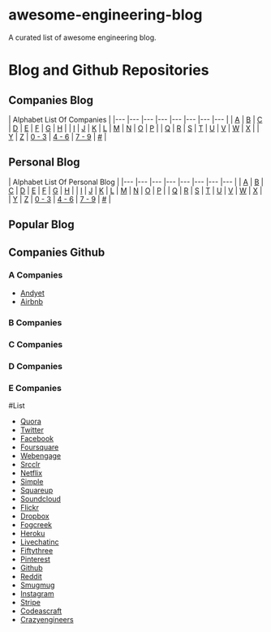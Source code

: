 # awesome-engineering-blog
A curated list of awesome engineering blog.

# Blog and Github Repositories

## Companies Blog

| Alphabet List Of Companies	|
|---	|---	|---	|---	|---	|---	|---	|---	|
|  [A](#a-companies) 	|  [B](#b-companies) 	|  [C](#c-companies) 	|  [D](#d-cpmpanies) 	|  [E](#e-companies) 	|  [F](#f-companies) 	|  [G](#g-companies)  	|  [H](#h-companies) 	|
|  [I](#i-companies) 	|  [J](#j-companies) 	|  [K](#k-companies) 	|  [L](#l-companies) 	|  [M](#m-companies) 	|  [N](#n-companies) 	|   [O](#o-companies)	|  [P](#p-companies) 	|
|  [Q](#q-companies) 	|  [R](#r-companies) 	|  [S](#s-companies) 	|  [T](#t-companies) 	|  [U](#u-companies) 	|  [V](#v-companies) 	|  [W](#w-companies) 	|  [X](#x-companies) 	|
|  [Y](#y-companies) 	|  [Z](#z-companies) 	|  [0 - 3](#0-3-companies) 	|  [4 - 6](#4-6-companies) 	|  [7 - 9](#7-9-companies) 	|  [#](##-companies) 	|

## Personal Blog

| Alphabet List Of Personal Blog	|
|---	|---	|---	|---	|---	|---	|---	|---	|
|  [A](#a-personal) 	|  [B](#b-personal) 	|  [C](#c-personal) 	|  [D](#d-personal) 	|  [E](#e-personal) 	|  [F](#f-personal) 	|  [G](#g-personal)  	|  [H](#h-personal) 	|
|  [I](#i-personal) 	|  [J](#j-personal) 	|  [K](#k-companies) 	|  [L](#l-companies) 	|  [M](#m-companies) 	|  [N](#n-companies) 	|   [O](#o-companies)	|  [P](#p-companies) 	|
|  [Q](#q-companies) 	|  [R](#r-companies) 	|  [S](#s-companies) 	|  [T](#t-companies) 	|  [U](#u-companies) 	|  [V](#v-companies) 	|  [W](#w-companies) 	|  [X](#x-companies) 	|
|  [Y](#y-companies) 	|  [Z](#z-companies) 	|  [0 - 3](#0-3-companies) 	|  [4 - 6](#4-6-companies) 	|  [7 - 9](#7-9-companies) 	|  [#](##-companies) 	|

## Popular Blog

## Companies Github


### A Companies
- [Andyet](https://blog.andyet.com/)
- [Airbnb](http://nerds.airbnb.com/)

### B Companies

### C Companies

### D Companies

### E Companies


#List
- [Quora](https://engineering.quora.com/)
- [Twitter](https://engineering.twitter.com/)
- [Facebook](https://www.facebook.com/Engineering)
- [Foursquare](http://engineering.foursquare.com/)
- [Webengage](http://engineering.webengage.com/)
- [Srcclr](https://blog.srcclr.com/)
- [Netflix](http://techblog.netflix.com/)
- [Simple](https://www.simple.com/engineering)
- [Squareup](https://corner.squareup.com/)
- [Soundcloud](https://developers.soundcloud.com/blog/)
- [Flickr](http://code.flickr.net/)
- [Dropbox](https://blogs.dropbox.com/tech/)
- [Fogcreek](http://blog.fogcreek.com/)
- [Heroku](https://engineering.heroku.com/)
- [Livechatinc](https://developers.livechatinc.com/blog/)
- [Fiftythree](http://making.fiftythree.com/)
- [Pinterest](https://engineering.pinterest.com/)
- [Github](https://github.com/blog/category/engineering)
- [Reddit](http://www.redditblog.com/)
- [Smugmug](http://don.blogs.smugmug.com/)
- [Instagram](http://instagram-engineering.tumblr.com/)
- [Stripe](https://stripe.com/blog)
- [Codeascraft](https://codeascraft.com/)
- [Crazyengineers](http://www.crazyengineers.com/)
